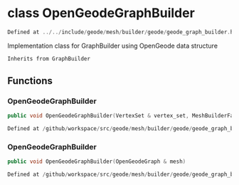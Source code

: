 # class OpenGeodeGraphBuilder

```cpp
Defined at ../../include/geode/mesh/builder/geode/geode_graph_builder.h#42
```

 Implementation class for GraphBuilder using OpenGeode data structure



```cpp
Inherits from GraphBuilder
```



## Functions

### OpenGeodeGraphBuilder

```cpp
public void OpenGeodeGraphBuilder(VertexSet & vertex_set, MeshBuilderFactoryKey )
```

```cpp
Defined at /github/workspace/src/geode/mesh/builder/geode/geode_graph_builder.cpp#31
```

### OpenGeodeGraphBuilder

```cpp
public void OpenGeodeGraphBuilder(OpenGeodeGraph & mesh)
```

```cpp
Defined at /github/workspace/src/geode/mesh/builder/geode/geode_graph_builder.cpp#37
```



